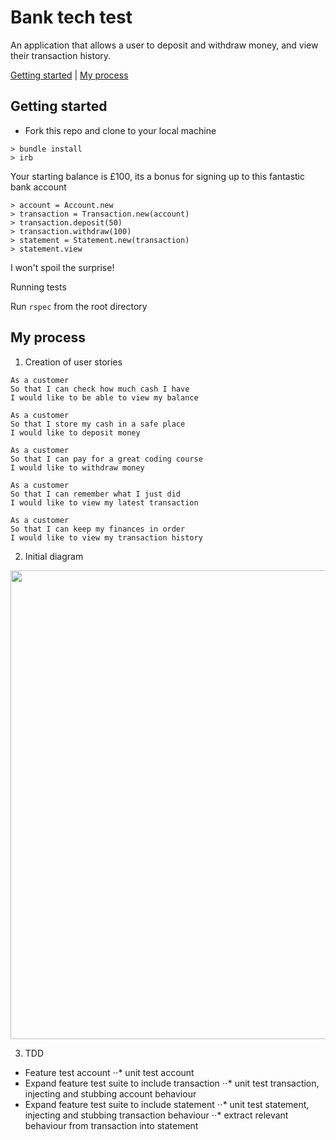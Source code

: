 # Bank tech test

An application that allows a user to deposit and withdraw money, and view their transaction history.

[Getting started](#getting-started)  | [My process](#my-process)


## Getting started

* Fork this repo and clone to your local machine

```
> bundle install
> irb
```
Your starting balance is £100, its a bonus for signing up to this fantastic bank account
```
> account = Account.new
> transaction = Transaction.new(account)
> transaction.deposit(50)
> transaction.withdraw(100)
> statement = Statement.new(transaction)
> statement.view
```
I won't spoil the surprise!

Running tests

Run
``` rspec ```
from the root directory

## My process

1. Creation of user stories

```
As a customer
So that I can check how much cash I have
I would like to be able to view my balance
```
```
As a customer
So that I store my cash in a safe place
I would like to deposit money
```
```
As a customer
So that I can pay for a great coding course
I would like to withdraw money
```
```
As a customer
So that I can remember what I just did
I would like to view my latest transaction
```
```
As a customer
So that I can keep my finances in order
I would like to view my transaction history
```
2. Initial diagram
<img src="/assets/images/diagram_bank_tech_test.png" width="750px" />

3. TDD
- Feature test account
⋅⋅* unit test account
- Expand feature test suite to include transaction
⋅⋅* unit test transaction, injecting and stubbing account behaviour
- Expand feature test suite to include statement
⋅⋅* unit test statement, injecting and stubbing transaction behaviour
⋅⋅* extract relevant behaviour from transaction into statement
